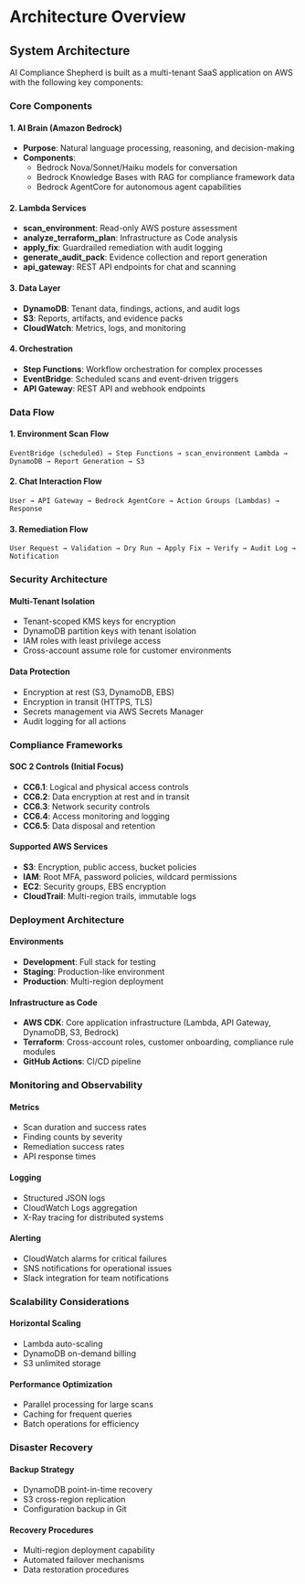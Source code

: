 # Architecture Overview

## System Architecture

AI Compliance Shepherd is built as a multi-tenant SaaS application on AWS with the following key components:

### Core Components

#### 1. AI Brain (Amazon Bedrock)
- **Purpose**: Natural language processing, reasoning, and decision-making
- **Components**:
  - Bedrock Nova/Sonnet/Haiku models for conversation
  - Bedrock Knowledge Bases with RAG for compliance framework data
  - Bedrock AgentCore for autonomous agent capabilities

#### 2. Lambda Services
- **scan_environment**: Read-only AWS posture assessment
- **analyze_terraform_plan**: Infrastructure as Code analysis
- **apply_fix**: Guardrailed remediation with audit logging
- **generate_audit_pack**: Evidence collection and report generation
- **api_gateway**: REST API endpoints for chat and scanning

#### 3. Data Layer
- **DynamoDB**: Tenant data, findings, actions, and audit logs
- **S3**: Reports, artifacts, and evidence packs
- **CloudWatch**: Metrics, logs, and monitoring

#### 4. Orchestration
- **Step Functions**: Workflow orchestration for complex processes
- **EventBridge**: Scheduled scans and event-driven triggers
- **API Gateway**: REST API and webhook endpoints

### Data Flow

#### 1. Environment Scan Flow
```
EventBridge (scheduled) → Step Functions → scan_environment Lambda → DynamoDB → Report Generation → S3
```

#### 2. Chat Interaction Flow
```
User → API Gateway → Bedrock AgentCore → Action Groups (Lambdas) → Response
```

#### 3. Remediation Flow
```
User Request → Validation → Dry Run → Apply Fix → Verify → Audit Log → Notification
```

### Security Architecture

#### Multi-Tenant Isolation
- Tenant-scoped KMS keys for encryption
- DynamoDB partition keys with tenant isolation
- IAM roles with least privilege access
- Cross-account assume role for customer environments

#### Data Protection
- Encryption at rest (S3, DynamoDB, EBS)
- Encryption in transit (HTTPS, TLS)
- Secrets management via AWS Secrets Manager
- Audit logging for all actions

### Compliance Frameworks

#### SOC 2 Controls (Initial Focus)
- **CC6.1**: Logical and physical access controls
- **CC6.2**: Data encryption at rest and in transit
- **CC6.3**: Network security controls
- **CC6.4**: Access monitoring and logging
- **CC6.5**: Data disposal and retention

#### Supported AWS Services
- **S3**: Encryption, public access, bucket policies
- **IAM**: Root MFA, password policies, wildcard permissions
- **EC2**: Security groups, EBS encryption
- **CloudTrail**: Multi-region trails, immutable logs

### Deployment Architecture

#### Environments
- **Development**: Full stack for testing
- **Staging**: Production-like environment
- **Production**: Multi-region deployment

#### Infrastructure as Code
- **AWS CDK**: Core application infrastructure (Lambda, API Gateway, DynamoDB, S3, Bedrock)
- **Terraform**: Cross-account roles, customer onboarding, compliance rule modules
- **GitHub Actions**: CI/CD pipeline

### Monitoring and Observability

#### Metrics
- Scan duration and success rates
- Finding counts by severity
- Remediation success rates
- API response times

#### Logging
- Structured JSON logs
- CloudWatch Logs aggregation
- X-Ray tracing for distributed systems

#### Alerting
- CloudWatch alarms for critical failures
- SNS notifications for operational issues
- Slack integration for team notifications

### Scalability Considerations

#### Horizontal Scaling
- Lambda auto-scaling
- DynamoDB on-demand billing
- S3 unlimited storage

#### Performance Optimization
- Parallel processing for large scans
- Caching for frequent queries
- Batch operations for efficiency

### Disaster Recovery

#### Backup Strategy
- DynamoDB point-in-time recovery
- S3 cross-region replication
- Configuration backup in Git

#### Recovery Procedures
- Multi-region deployment capability
- Automated failover mechanisms
- Data restoration procedures
